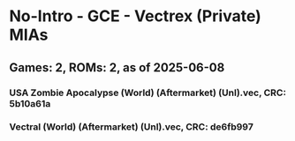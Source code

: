 # No-Intro - GCE - Vectrex (Private) MIAs
## Games: 2, ROMs: 2, as of 2025-06-08

### USA Zombie Apocalypse (World) (Aftermarket) (Unl).vec, CRC: 5b10a61a
### Vectral (World) (Aftermarket) (Unl).vec, CRC: de6fb997
